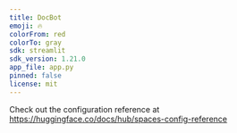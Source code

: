 ```yaml
---
title: DocBot
emoji: 🔥
colorFrom: red
colorTo: gray
sdk: streamlit
sdk_version: 1.21.0
app_file: app.py
pinned: false
license: mit
---
```


Check out the configuration reference at https://huggingface.co/docs/hub/spaces-config-reference
